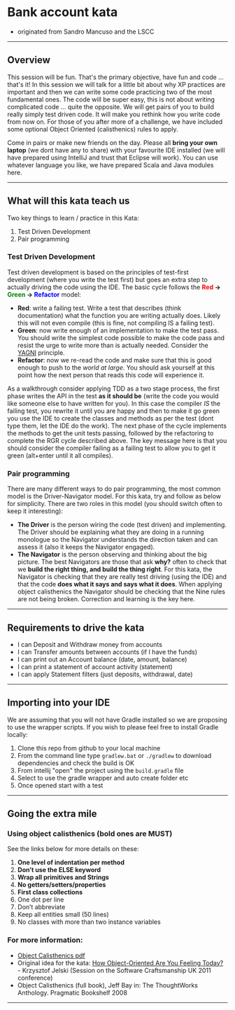 # Bank account kata
 - originated from Sandro Mancuso and the LSCC

----
## Overview
This session will be fun.  That's the primary objective, have fun and code ... that's it!  In this session we will talk for a little bit about why XP practices are important and then we can write some code practicing two of the most fundamental ones.  The code will be super easy, this is not about writing complicated code ... quite the opposite.  We will get pairs of you to build really simply test driven code. It will make you rethink how you write code from now on.  For those of you after more of a challenge, we have included some optional Object Oriented (calisthenics) rules to apply.

Come in pairs or make new friends on the day.  Please all __bring your own laptop__ (we dont have any to share) with your favourite IDE installed (we will have prepared using IntelliJ and trust that Eclipse will work).  You can use whatever language you like, we have prepared Scala and Java modules here.

----
## What will this kata teach us
Two key things to learn / practice in this Kata:

1. Test Driven Development
1. Pair programming

### Test Driven Development
Test driven development is based on the principles of test-first development (where you write the test first) but goes an extra step to actually driving the code using the IDE.  The basic cycle follows the __<span style="color: red">Red</span> -> <span style="color: green">Green</span> -> <span style="color: blue">Refactor</span>__ model:

 - __Red__: write a failing test.  Write a test that describes (think documentation) what the function you are writing actually does.  Likely this will not even compile (this is fine, not compiling IS a failing test).
 - __Green__: now write enough of an implementation to make the test pass.  You should write the simplest code possible to make the code pass and resist the urge to write more than is actually needed.  Consider the [YAGNI](https://martinfowler.com/bliki/Yagni.html) principle.
 - __Refactor__: now we re-read the code and make sure that this is good enough to push to the _world at large_.  You should ask yourself at this point how the next person that reads this code will experience it.

As a walkthrough consider applying TDD as a two stage process, the first phase writes the API in the test __as it should be__ (write the code you would like someone else to have written for you).  In this case the compiler _IS_ the failing test, you rewrite it until you are happy and then to make it go green you use the IDE to create the classes and methods as per the test (dont type them, let the IDE do the work).  The next phase of the cycle implements the methods to get the unit tests passing, followed by the refactoring to complete the RGR cycle described above.  The key message here is that you should consider the compiler failing as a failing test to allow you to get it green (alt+enter until it all compiles).

### Pair programming
There are many different ways to do pair programming, the most common model is the Driver-Navigator model.  For this kata, try and follow as below for simplicity.  There are two roles in this model (you should switch often to keep it interesting):

 - __The Driver__ is the person wiring the code (test driven) and implementing.  The Driver should be explaining what they are doing in a running monologue so the Navigator understands the direction taken and can assess it (also it keeps the Navigator engaged).
 - __The Navigator__ is the person observing and thinking about the big picture.  The best Navigators are those that ask __why?__ often to check that we __build the right thing, and build the thing right__.  For this kata, the Navigator is checking that they are really test driving (using the IDE) and that the code __does what it says and says what it does__.  When applying object calisthenics the Navigator should be checking that the Nine rules are not being broken.  Correction and learning is the key here.

----
##  Requirements to drive the kata
 - I can Deposit and Withdraw money from accounts
 - I can Transfer amounts between accounts (if I have the funds)
 - I can print out an Account balance (date, amount, balance)  
 - I can print a statement of account activity (statement)  
 - I can apply Statement filters (just deposits, withdrawal, date)

----
## Importing into your IDE
We are assuming that you will not have Gradle installed so we are proposing to use the wrapper scripts.  If you wish to please feel free to install Gradle locally:

1. Clone this repo from github to your local machine
1. From the command line type `gradlew.bat` or `./gradlew` to download dependencies and check the build is OK
1. From intellij "open" the project using the `build.gradle` file
1. Select to use the gradle wrapper and auto create folder etc
1. Once opened start with a test


----
## Going the extra mile

### Using object calisthenics (bold ones are MUST)
See the links below for more details on these:

1. __One level of indentation per method__
1. __Don’t use the ELSE keyword__
1. __Wrap all primitives and Strings__
1. __No getters/setters/properties__
1. __First class collections__
1. One dot per line
1. Don’t abbreviate
1. Keep all entities small (50 lines)
1. No classes with more than two instance variables

### For more information:
-  [Object Calisthenics pdf](http://www.cs.helsinki.fi/u/luontola/tdd-2009/ext/ObjectCalisthenics.pdf)
-  Original idea for the kata: [How Object-Oriented Are You Feeling Today?](https://www.slideshare.net/KrzysztofJelski/how-object-oriented-are-you-feeling-today) - Krzysztof Jelski (Session on the Software Craftsmanship UK 2011 conference)
-  Object Calisthenics (full book), Jeff Bay in: The ThoughtWorks Anthology.
Pragmatic Bookshelf 2008

----